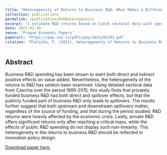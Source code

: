 ```yaml
---
title: "Heterogeneity of Returns to Business R&D: What Makes a Difference?"
collection: publications
permalink: /publication/RnDHeterogeneity
excerpt: 'I estimate R&D returns based on Czech sectoral data with special inquiry into the hetorogeneity of the returns and spillovers.'
date: 2021-02-10
venue: 'Prague Economic Papers'
paperurl: 'https://pep.vse.cz/pdfs/pep/2021/03/01.pdf'
citation: 'Pleticha, P. (2021). Heterogeneity of Returns to Business R&D: What Makes a Difference? Prague Economic Papers, 30(3), 253-271. doi: 10.18267/j.pep.767'
---
```

Abstract
-------
Business R&D spending has been shown to exert both direct and indirect positive effects on value added. Nevertheless, the heterogeneity of the returns to R&D has seldom been examined. Using detailed sectoral data from Czechia over the period 1995-2015, this study finds that privately funded business R&D has both direct and spillover effects, but that the publicly funded part of business R&D only leads to spillovers. The results further suggest that both upstream and downstream spillovers matter, regardless of the source of funding, and that during the period studied, R&D returns were heavily affected by the economic crisis. Lastly, private R&D offers significant returns only after reaching a critical mass, while the effects of public R&D spending do not display such non-linearity. This heterogeneity in the returns to business R&D should be reflected in innovation policy design.

[Download paper here.](https://pep.vse.cz/artkey/pep-202103-0001_heterogeneity-of-returns-to-business-r-amp-d-what-makes-a-difference.php?back=%2Fsearch.php%3Fquery%3Dpleticha%26sfrom%3D0%26spage%3D30)

